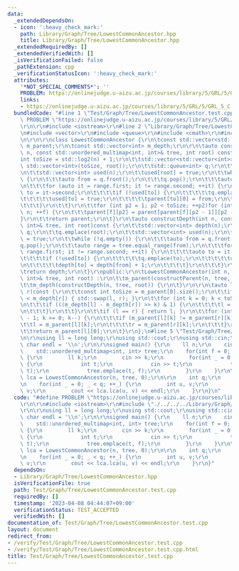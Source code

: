 ```yaml
---
data:
  _extendedDependsOn:
  - icon: ':heavy_check_mark:'
    path: Library/Graph/Tree/LowestCommonAncestor.hpp
    title: Library/Graph/Tree/LowestCommonAncestor.hpp
  _extendedRequiredBy: []
  _extendedVerifiedWith: []
  _isVerificationFailed: false
  _pathExtension: cpp
  _verificationStatusIcon: ':heavy_check_mark:'
  attributes:
    '*NOT_SPECIAL_COMMENTS*': ''
    PROBLEM: https://onlinejudge.u-aizu.ac.jp/courses/library/5/GRL/5/GRL_5_C
    links:
    - https://onlinejudge.u-aizu.ac.jp/courses/library/5/GRL/5/GRL_5_C
  bundledCode: "#line 1 \"Test/Graph/Tree/LowestCommonAncestor.test.cpp\"\n#define\
    \ PROBLEM \"https://onlinejudge.u-aizu.ac.jp/courses/library/5/GRL/5/GRL_5_C\"\
    \r\n\r\n#include <iostream>\r\n#line 2 \"Library/Graph/Tree/LowestCommonAncestor.hpp\"\
    \n#include <vector>\r\n#include <queue>\r\n#include <cmath>\r\n#include <unordered_map>\r\
    \n\r\n\r\nclass LowestCommonAncestor {\r\n\tconst std::vector<std::vector<int>>\
    \ m_parent;\r\n\tconst std::vector<int> m_depth;\r\n\r\n\tauto constructParent(int\
    \ n, const std::unordered_multimap<int, int>& tree, int root) const {\r\n\t\t\
    int toSize = std::log2(n) + 1;\r\n\t\tstd::vector<std::vector<int>> parent(n,\
    \ std::vector<int>(toSize, root));\r\n\t\tstd::queue<int> q;\r\n\t\tq.emplace(root);\r\
    \n\t\tstd::vector<int> used(n);\r\n\t\tused[root] = true;\r\n\t\twhile (!q.empty())\
    \ {\r\n\t\t\tauto from = q.front();\r\n\t\t\tq.pop();\r\n\t\t\tauto range = tree.equal_range(from);\r\
    \n\t\t\tfor (auto it = range.first; it != range.second; ++it) {\r\n\t\t\t\tauto\
    \ to = it->second;\r\n\t\t\t\tif (!used[to]) {\r\n\t\t\t\t\tq.emplace(to);\r\n\
    \t\t\t\t\tused[to] = true;\r\n\t\t\t\t\tparent[to][0] = from;\r\n\t\t\t\t}\r\n\
    \t\t\t}\r\n\t\t}\r\n\t\tfor (int p2 = 1; p2 < toSize; ++p2)for (int f = 0; f <\
    \ n; ++f) {\r\n\t\t\tparent[f][p2] = parent[parent[f][p2 - 1]][p2 - 1];\r\n\t\t\
    }\r\n\t\treturn parent;\r\n\t}\r\n\tauto constructDepth(int n, const std::unordered_multimap<int,\
    \ int>& tree, int root)const {\r\n\t\tstd::vector<int> depth(n);\r\n\t\tstd::queue<int>\
    \ q;\r\n\t\tq.emplace(root);\r\n\t\tstd::vector<int> used(n);\r\n\t\tused[root]\
    \ = true;\r\n\t\twhile (!q.empty()) {\r\n\t\t\tauto from = q.front();\r\n\t\t\t\
    q.pop();\r\n\t\t\tauto range = tree.equal_range(from);\r\n\t\t\tfor (auto it =\
    \ range.first; it != range.second; ++it) {\r\n\t\t\t\tauto to = it->second;\r\n\
    \t\t\t\tif (!used[to]) {\r\n\t\t\t\t\tq.emplace(to);\r\n\t\t\t\t\tused[to] = true;\r\
    \n\t\t\t\t\tdepth[to] = depth[from] + 1;\r\n\t\t\t\t}\r\n\t\t\t}\r\n\t\t}\r\n\t\
    \treturn depth;\r\n\t}\r\npublic:\r\n\tLowestCommonAncestor(int n, const std::unordered_multimap<int,\
    \ int>& tree, int root) :\r\n\t\tm_parent(constructParent(n, tree, root)),\r\n\
    \t\tm_depth(constructDepth(n, tree, root)) {\r\n\t}\r\n\r\n\tauto lca(int l, int\
    \ r)const {\r\n\t\tconst int toSize = m_parent[0].size();\r\n\t\tif (m_depth[l]\
    \ < m_depth[r]) { std::swap(l, r); }\r\n\t\tfor (int k = 0; k < toSize; ++k) {\r\
    \n\t\t\tif (((m_depth[l] - m_depth[r]) >> k) & 1) {\r\n\t\t\t\tl = m_parent[l][k];\r\
    \n\t\t\t}\r\n\t\t}\r\n\t\tif (l == r) { return l; }\r\n\t\tfor (int k = toSize\
    \ - 1; k >= 0; k--) {\r\n\t\t\tif (m_parent[l][k] != m_parent[r][k]) {\r\n\t\t\
    \t\tl = m_parent[l][k];\r\n\t\t\t\tr = m_parent[r][k];\r\n\t\t\t}\r\n\t\t}\r\n\
    \t\treturn m_parent[l][0];\r\n\t}\r\n};\n#line 5 \"Test/Graph/Tree/LowestCommonAncestor.test.cpp\"\
    \n\r\nusing ll = long long;\r\nusing std::cout;\r\nusing std::cin;\r\nconstexpr\
    \ char endl = '\\n';\r\n\r\nsigned main() {\r\n    ll n;\r\n    cin >> n;\r\n\
    \    std::unordered_multimap<int, int> tree;\r\n    for(int f = 0; f < n; ++f)\
    \ {\r\n        ll k;\r\n        cin >> k;\r\n        for(int _ = 0; _ < k; ++_)\
    \ {\r\n            int t;\r\n            cin >> t;\r\n            tree.emplace(f,\
    \ t);\r\n            tree.emplace(t, f);\r\n        }\r\n    }\r\n\r\n    auto\
    \ lca = LowestCommonAncestor(n, tree, 0);\r\n\r\n    int q;\r\n    cin >> q;\r\
    \n    for(int _ = 0; _ < q; ++_) {\r\n        int u, v;\r\n        cin >> u >>\
    \ v;\r\n        cout << lca.lca(u, v) << endl;\r\n    }\r\n}\n"
  code: "#define PROBLEM \"https://onlinejudge.u-aizu.ac.jp/courses/library/5/GRL/5/GRL_5_C\"\
    \r\n\r\n#include <iostream>\r\n#include \"./../../../Library/Graph/Tree/LowestCommonAncestor.hpp\"\
    \r\n\r\nusing ll = long long;\r\nusing std::cout;\r\nusing std::cin;\r\nconstexpr\
    \ char endl = '\\n';\r\n\r\nsigned main() {\r\n    ll n;\r\n    cin >> n;\r\n\
    \    std::unordered_multimap<int, int> tree;\r\n    for(int f = 0; f < n; ++f)\
    \ {\r\n        ll k;\r\n        cin >> k;\r\n        for(int _ = 0; _ < k; ++_)\
    \ {\r\n            int t;\r\n            cin >> t;\r\n            tree.emplace(f,\
    \ t);\r\n            tree.emplace(t, f);\r\n        }\r\n    }\r\n\r\n    auto\
    \ lca = LowestCommonAncestor(n, tree, 0);\r\n\r\n    int q;\r\n    cin >> q;\r\
    \n    for(int _ = 0; _ < q; ++_) {\r\n        int u, v;\r\n        cin >> u >>\
    \ v;\r\n        cout << lca.lca(u, v) << endl;\r\n    }\r\n}"
  dependsOn:
  - Library/Graph/Tree/LowestCommonAncestor.hpp
  isVerificationFile: true
  path: Test/Graph/Tree/LowestCommonAncestor.test.cpp
  requiredBy: []
  timestamp: '2023-04-08 04:44:07+09:00'
  verificationStatus: TEST_ACCEPTED
  verifiedWith: []
documentation_of: Test/Graph/Tree/LowestCommonAncestor.test.cpp
layout: document
redirect_from:
- /verify/Test/Graph/Tree/LowestCommonAncestor.test.cpp
- /verify/Test/Graph/Tree/LowestCommonAncestor.test.cpp.html
title: Test/Graph/Tree/LowestCommonAncestor.test.cpp
---
```

